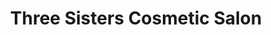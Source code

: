 ---
title: "Three Sisters Cosmetic Salon"
url: /stuttgart/three-sisters-cosmetic-salon/
shop: Kosmetik
---